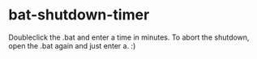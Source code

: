 # bat-shutdown-timer
Doubleclick the .bat and enter a time in minutes.
To abort the shutdown, open the .bat again and just enter a. :)
